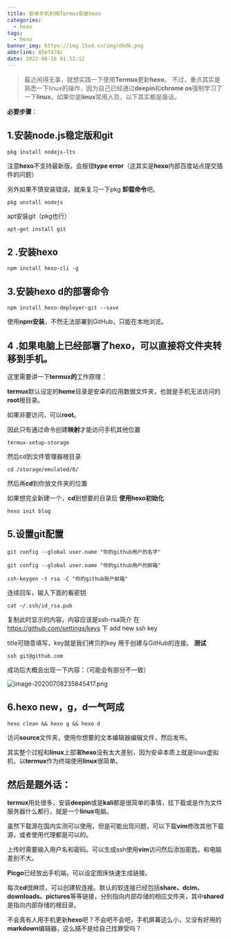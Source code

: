 ```yaml
---
title: 安卓手机利用Termux安装hexo
categories:
  - hexo
tags:
  - hexo
banner_img: https://img.15xd.cn/img/dkdk.png
abbrlink: 85e7474c
date: 2022-06-16 01:52:12
---
```

> 最近闲得无事，就想实践一下使用**Termux**更新**hexo**。
不过，重点其实是熟悉一下linux的操作，因为自己已经通过**deepin**和**chrome os**强制学习了一下**linux**。如果你是**linux**常用人员，以下其实都是废话。

**必要步骤**：


## 1.安装node.js稳定版和git
```other
pkg install nodejs-lts
```

注意**hexo**不支持最新版，会报错**type error**（这其实是**hexo**内部百度站点提交插件的问题）

另外如果不慎安装错误，就来复习一下pkg **卸载命令**吧。
```other
pkg unstall nodejs
```
apt安装git（pkg也行）
```other
apt-get install git
```

## 2   .安装hexo
```other
npm install hexo-cli -g
```

## 3.安装hexo d的部署命令
```other
npm install hexo-deployer-git --save
```
使用**npm安装**，不然无法部署到GitHub，只能在本地浏览。


## 4 .如果电脑上已经部署了**hexo**，可以直接将文件夹转移到手机。

这里需要讲一下**termux的**工作原理：

**termux**默认设定的**home**目录是安卓的应用数据文件夹，也就是手机无法访问的**root**根目录。

如果非要访问，可以**root**。

因此只有通过命令创建**映射**才能访问手机其他位置
```other
termux-setup-storage
```
然后cd到文件管理器根目录
```other
cd /storage/emulated/0/
```
然后再**cd**到你放文件夹的位置


如果想完全新建一个，**cd**到想要的目录后
**使用hexo初始化**
```oter
hexo init blog
```

## 5.设置git配置
```other
git config --global user.name "你的github用户的名字"
```
```other
git config --global user.name "你的github用户的邮箱"
```
```other
ssh-keygen -t rsa -C "你的github账户邮箱"
```
连续回车，输入下面的看密钥
```other
cat ~/.ssh/id_rsa.pub
```
复制此时显示的内容，内容应该是ssh-rsa简介
在
https://github.com/settings/keys 下 add new ssh key

title可随意填写，key就是我们拷贝的key
用于创建与GitHub的连接。
**测试**
```other
ssh git@github.com
```
成功后大概会出现一下内容：（可能会有部分不一致）


![image-20200708235845417.png](https://img.15xd.cn/uploads/2022/06/ddDhc6ZODkP5d8Iw1FiPQf9FAfkiVvEw.png)



## 6.hexo new，g，d一气呵成
```other
hexo clean && hexo g && hexo d
```

访问**source**文件夹，使用你想要的文本编辑器编辑文件，然后发布。

其实整个过程和**linux**上部署**hexo**没有太大差别，因为安卓本质上就是linux虚拟机，以**termux**作为终端使用**linux**很简单。




## 然后是题外话：

**termux**用处很多，安装**deepin**或是**kali**都是很简单的事情，挂下载或是作为文件服务器什么都行，就是一个**linux**电脑。

虽然下载源在国内实测可以使用，但是可能出现问题，可以下载**vim**修改其他下载源，或者使用代理都是可以的。

上传时需要输入用户名和密码。可以生成ssh使用**vim**访问然后添加密匙，和电脑差别不大。

**Picgo**已经放出手机端，可以设定图床快速生成链接。

每次**cd**很麻烦，可以创建软连接。默认的软连接已经包括**share、dcim、downloads、pictures**等等链接，分别指向内部存储的相应文件夹，其中**shared**是指向内部存储的根目录。

不会真有人用手机更新**hexo**吧？不会吧不会吧，手机屏幕这么小，又没有好用的**markdown**编辑器，这么搞不是给自己找罪受吗？